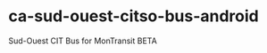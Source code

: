 ca-sud-ouest-citso-bus-android
==============================

Sud-Ouest CIT Bus for MonTransit BETA
